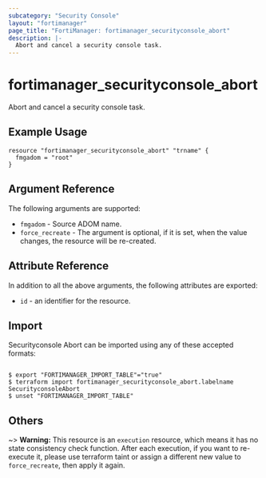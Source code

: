 ```yaml
---
subcategory: "Security Console"
layout: "fortimanager"
page_title: "FortiManager: fortimanager_securityconsole_abort"
description: |-
  Abort and cancel a security console task.
---
```


# fortimanager_securityconsole_abort
Abort and cancel a security console task.

## Example Usage

```hcl
resource "fortimanager_securityconsole_abort" "trname" {
  fmgadom = "root"
}
```

## Argument Reference


The following arguments are supported:


* `fmgadom` - Source ADOM name.
* `force_recreate` - The argument is optional, if it is set, when the value changes, the resource will be re-created.


## Attribute Reference

In addition to all the above arguments, the following attributes are exported:
* `id` - an identifier for the resource.

## Import

Securityconsole Abort can be imported using any of these accepted formats:
```

$ export "FORTIMANAGER_IMPORT_TABLE"="true"
$ terraform import fortimanager_securityconsole_abort.labelname SecurityconsoleAbort
$ unset "FORTIMANAGER_IMPORT_TABLE"
```

## Others

~> **Warning:** This resource is an `execution` resource, which means it has no state consistency check function. After each execution, if you want to re-execute it, please use terraform taint or assign a different new value to `force_recreate`, then apply it again.
